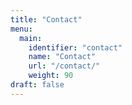 ```yaml
---
title: "Contact"
menu:
  main:
    identifier: "contact"
    name: "Contact"
    url: "/contact/"
    weight: 90
draft: false
---
```


